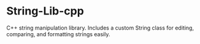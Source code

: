 # String-Lib-cpp
C++ string manipulation library. Includes a custom String class for editing, comparing, and formatting strings easily.
